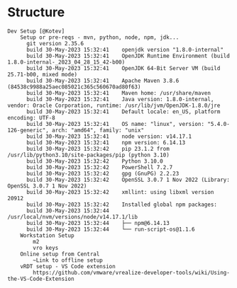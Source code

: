 # Structure

    Dev Setup [@Kotev]
        Setup or pre-reqs - mvn, python, node, npm, jdk...
          git version 2.35.6
          build	30-May-2023 15:32:41	openjdk version "1.8.0-internal"
          build	30-May-2023 15:32:41	OpenJDK Runtime Environment (build 1.8.0-internal-_2023_04_28_15_42-b00)
          build	30-May-2023 15:32:41	OpenJDK 64-Bit Server VM (build 25.71-b00, mixed mode)
          build	30-May-2023 15:32:41	Apache Maven 3.8.6 (84538c9988a25aec085021c365c560670ad80f63)
          build	30-May-2023 15:32:41	Maven home: /usr/share/maven
          build	30-May-2023 15:32:41	Java version: 1.8.0-internal, vendor: Oracle Corporation, runtime: /usr/lib/jvm/OpenJDK-1.8.0/jre
          build	30-May-2023 15:32:41	Default locale: en_US, platform encoding: UTF-8
          build	30-May-2023 15:32:41	OS name: "linux", version: "5.4.0-126-generic", arch: "amd64", family: "unix"
          build	30-May-2023 15:32:41	node version: v14.17.1
          build	30-May-2023 15:32:41	npm version: 6.14.13
          build	30-May-2023 15:32:42	pip 23.1.2 from /usr/lib/python3.10/site-packages/pip (python 3.10)
          build	30-May-2023 15:32:42	Python 3.10.0
          build	30-May-2023 15:32:42	PowerShell 7.2.7
          build	30-May-2023 15:32:42	gpg (GnuPG) 2.2.23
          build	30-May-2023 15:32:42	OpenSSL 3.0.7 1 Nov 2022 (Library: OpenSSL 3.0.7 1 Nov 2022)
          build	30-May-2023 15:32:42	xmllint: using libxml version 20912
          build	30-May-2023 15:32:42	Installed global npm packages:
          build	30-May-2023 15:32:44	/usr/local/nvm/versions/node/v14.17.1/lib
          build	30-May-2023 15:32:44	├── npm@6.14.13
          build	30-May-2023 15:32:44	└── run-script-os@1.1.6
        Workstation Setup 
            m2
            vro keys
        Online setup from Central
            ~Link to offline setup
        vRDT setup - VS Code extension
            https://github.com/vmware/vrealize-developer-tools/wiki/Using-the-VS-Code-Extension
